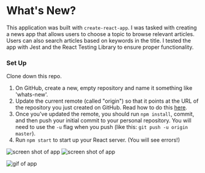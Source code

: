 # What's New?

This application was built with `create-react-app`. I was tasked with creating a news app that allows users to choose a topic to browse relevant articles. Users can also search articles based on keywords in the title. I tested the app with Jest and the React Testing Library to ensure proper functionality.

### Set Up

Clone down this repo.

1. On GitHub, create a new, empty repository and name it something like 'whats-new'.
2. Update the current remote (called "origin") so that it points at the URL of the repository you just created on GitHub. Read how to do this [here](https://help.github.com/en/articles/changing-a-remotes-url).
3. Once you've updated the remote, you should run `npm install`, commit, and then push your initial commit to your personal repository. You will need to use the `-u` flag when you push (like this: `git push -u origin master`).
4. Run `npm start` to start up your React server. (You will see errors!)


![screen shot of app](https://user-images.githubusercontent.com/52683607/81361926-e0db7c80-909c-11ea-8981-fb64b56ef33d.png)
![screen shot of app](https://user-images.githubusercontent.com/52683607/81361924-df11b900-909c-11ea-8dd7-cc5a86a39ed6.png)

![gif of app](https://user-images.githubusercontent.com/52683607/81361878-c903f880-909c-11ea-8ff0-35720999b18a.gif)

